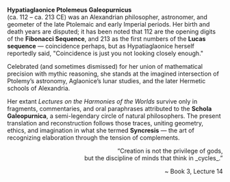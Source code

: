 **Hypatiaglaonice Ptolemeus Galeopurnicus**  
(ca. 112 – ca. 213 CE) was an Alexandrian philosopher, astronomer, and geometer of the late Ptolemaic and early Imperial periods. Her birth and death years are disputed; it has been noted that $112$ are the opening digits of the **Fibonacci Sequence**, and $213$ as the first numbers of the **Lucas sequence** — coincidence perhaps, but as Hypatiaglaonice herself reportedly said, "Coincidence is just you not looking closely enough."

Celebrated (and sometimes dismissed) for her union of mathematical precision with mythic reasoning, she stands at the imagined intersection of Ptolemy’s astronomy, Aglaonice’s lunar studies, and the later Hermetic schools of Alexandria.

Her extant _Lectures on the Harmonies of the Worlds_ survive only in fragments, commentaries, and oral paraphrases attributed to the **Schola Galeopurnica**, a semi-legendary circle of natural philosophers. The present translation and reconstruction follows those traces, uniting geometry, ethics, and imagination in what she termed **Syncresis** — the art of recognizing elaboration through the tension of complements.

<p align="right">“Creation is not the privilege of gods, <br> 
but the discipline of minds that think in _cycles_.”</p>
<p align="right">~ Book 3, Lecture 14</p>

